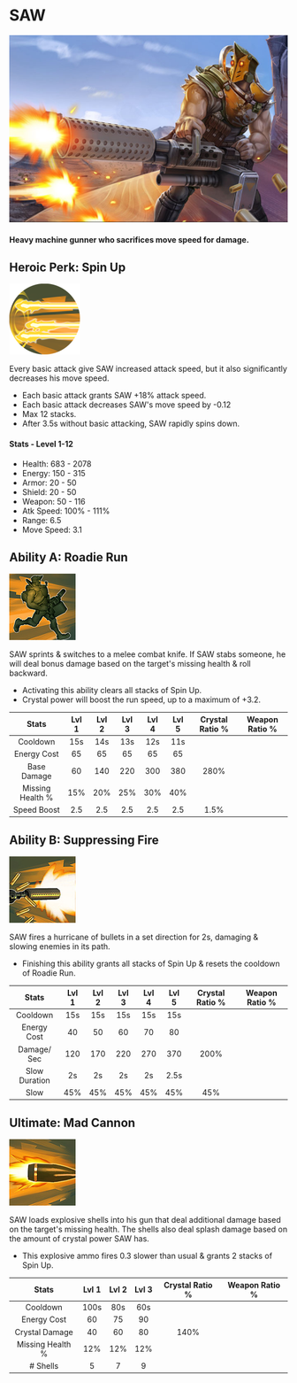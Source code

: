 # SAW

![](../../.gitbook/assets/image%20%2843%29.png)

#### Heavy machine gunner who sacrifices move speed for damage.

## Heroic Perk: Spin Up

![Spin Up](../../.gitbook/assets/image%20%2890%29.png)

Every basic attack give SAW increased attack speed, but it also significantly decreases his move speed.

* Each basic attack grants SAW +18% attack speed.
* Each basic attack decreases SAW's move speed by -0.12
* Max 12 stacks.
* After 3.5s without basic attacking, SAW rapidly spins down.

#### Stats - Level 1-12

* Health: 683 - 2078
* Energy: 150 - 315
* Armor: 20 - 50
* Shield: 20 - 50
* Weapon: 50 - 116
* Atk Speed: 100% - 111%
* Range: 6.5
* Move Speed: 3.1

## Ability A: Roadie Run

![Roadie Run](../../.gitbook/assets/image%20%28149%29.png)

SAW sprints & switches to a melee combat knife. If SAW stabs someone, he will deal bonus damage based on the target's missing health & roll backward.

* Activating this ability clears all stacks of Spin Up.
* Crystal power will boost the run speed, up to a maximum of +3.2.

| Stats | Lvl 1 | Lvl 2 | Lvl 3 | Lvl 4 | Lvl 5 | Crystal      Ratio % | Weapon     Ratio % |
| :---: | :---: | :---: | :---: | :---: | :---: | :---: | :---: |
| Cooldown | 15s | 14s | 13s | 12s | 11s |  |  |
| Energy       Cost | 65 | 65 | 65 | 65 | 65 |  |  |
| Base          Damage | 60 | 140 | 220 | 300 | 380 | 280% |  |
| Missing     Health % | 15% | 20% | 25% | 30% | 40% |  |  |
| Speed        Boost | 2.5 | 2.5 | 2.5 | 2.5 | 2.5 | 1.5% |  |

## Ability B: Suppressing Fire

![Suppressing Fire](../../.gitbook/assets/image%20%2842%29.png)

SAW fires a hurricane of bullets in a set direction for 2s, damaging & slowing enemies in its path.

* Finishing this ability grants all stacks of Spin Up & resets the cooldown of Roadie Run.

| Stats | Lvl 1 | Lvl 2 | Lvl 3 | Lvl 4 | Lvl 5 | Crystal      Ratio % | Weapon     Ratio % |
| :---: | :---: | :---: | :---: | :---: | :---: | :---: | :---: |
| Cooldown | 15s | 15s | 15s | 15s | 15s |  |  |
| Energy       Cost | 40 | 50 | 60 | 70 | 80 |  |  |
| Damage/   Sec | 120 | 170 | 220 | 270 | 370 | 200% |  |
| Slow          Duration | 2s | 2s | 2s | 2s | 2.5s |  |  |
| Slow | 45% | 45% | 45% | 45% | 45% | 45% |  |

## Ultimate: Mad Cannon

![Mad Cannon](../../.gitbook/assets/image%20%28340%29.png)

SAW loads explosive shells into his gun that deal additional damage based on the target's missing health. The shells also deal splash damage based on the amount of crystal power SAW has.

* This explosive ammo fires 0.3 slower than usual & grants 2 stacks of Spin Up.

| Stats | Lvl 1 | Lvl 2 | Lvl 3 | Crystal Ratio % | Weapon Ratio % |
| :---: | :---: | :---: | :---: | :---: | :---: |
| Cooldown | 100s | 80s | 60s |  |  |
| Energy Cost | 60 | 75 | 90 |  |  |
| Crystal Damage | 40 | 60 | 80 | 140% |  |
| Missing Health % | 12% | 12% | 12% |  |  |
| \# Shells | 5 | 7 | 9 |  |  |

